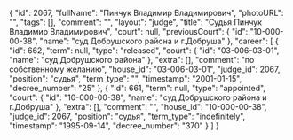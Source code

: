 {
    "id": 2067,
    "fullName": "Пинчук Владимир Владимирович",
    "photoURL": "",
    "tags": [],
    "comment": "",
    "layout": "judge",
    "title": "Судья Пинчук Владимир Владимирович",
    "court": null,
    "previousCourt": {
        "id": "10-000-00-38",
        "name": "суд Добрушского района и г.Добруша"
    },
    "career": [
        {
            "id": 662,
            "term": null,
            "type": "released",
            "court": {
                "id": "03-006-03-01",
                "name": "суд Добрушского района"
            },
            "extra": [],
            "comment": "по собственному желанию",
            "house_id": "03-006-03-01",
            "judge_id": 2067,
            "position": "судья",
            "term_type": "",
            "timestamp": "2001-01-15",
            "decree_number": "25"
        },
        {
            "id": 661,
            "term": null,
            "type": "appointed",
            "court": {
                "id": "10-000-00-38",
                "name": "суд Добрушского района и г.Добруша"
            },
            "extra": [],
            "comment": "",
            "house_id": "10-000-00-38",
            "judge_id": 2067,
            "position": "судья",
            "term_type": "indefinitely",
            "timestamp": "1995-09-14",
            "decree_number": "370"
        }
    ]
}